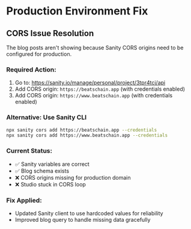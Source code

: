 # Production Environment Fix

## CORS Issue Resolution

The blog posts aren't showing because Sanity CORS origins need to be configured for production.

### Required Action:
1. Go to: https://sanity.io/manage/personal/project/3tpr4tci/api
2. Add CORS origin: `https://beatschain.app` (with credentials enabled)
3. Add CORS origin: `https://www.beatschain.app` (with credentials enabled)

### Alternative: Use Sanity CLI
```bash
npx sanity cors add https://beatschain.app --credentials
npx sanity cors add https://www.beatschain.app --credentials
```

### Current Status:
- ✅ Sanity variables are correct
- ✅ Blog schema exists
- ❌ CORS origins missing for production domain
- ❌ Studio stuck in CORS loop

### Fix Applied:
- Updated Sanity client to use hardcoded values for reliability
- Improved blog query to handle missing data gracefully